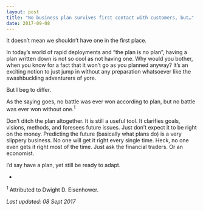 ```yaml
---
layout: post
title: "No business plan survives first contact with customers, but…"
date: 2017-09-08
---
```

It doesn’t mean we shouldn’t have one in the first place.

In today’s world of rapid deployments and “the plan is no plan”, having a plan written down is not so cool as not having one. Why would you bother, when you know for a fact that it won’t go as you planned anyway? It’s an exciting notion to just jump in without any preparation whatsoever like the swashbuckling adventurers of yore.

But I beg to differ.

As the saying goes, no battle was ever won according to plan, but no battle was ever won without one.<sup>1</sup>

Don’t ditch the plan altogether. It is still a useful tool. It clarifies goals, visions, methods, and foresees future issues. Just don’t expect it to be right on the money. Predicting the future (basically what plans do) is a very slippery business. No one will get it right every single time. Heck, no one even gets it right most of the time. Just ask the financial traders. Or an economist.

I’d say have a plan, yet still be ready to adapt.

-
<sup>1</sup> Attributed to Dwight D. Eisenhower.

_Last updated: 08 Sept 2017_
